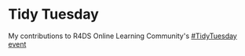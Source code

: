 # Tidy Tuesday

My contributions to R4DS Online Learning Community's [#TidyTuesday event](https://github.com/rfordatascience/tidytuesday)
